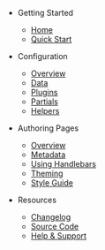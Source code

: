 - Getting Started
  - [Home](/)
  - [Quick Start](/quick-start.html)

- Configuration
  - [Overview](/config/)
  - [Data](/config/data.html)
  - [Plugins](/config/plugins.html)
  - [Partials](/config/partials.html)
  - [Helpers](/config/helpers.html)

- Authoring Pages
  - [Overview](/authoring/)
  - [Metadata](/authoring/metadata.html)
  - [Using Handlebars](/authoring/handlebars.html)
  - [Theming](/authoring/theming.html)
  - [Style Guide](/authoring/style-guide.html)

- Resources
  - [Changelog](/resources/changelog.html)
  - [Source Code](https://github.com/claviska/doxicity)
  - [Help & Support](/resources/support.html)
